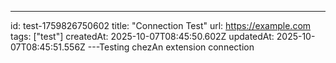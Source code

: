 ---
id: test-1759826750602
title: "Connection Test"
url: https://example.com
tags: ["test"]
createdAt: 2025-10-07T08:45:50.602Z
updatedAt: 2025-10-07T08:45:51.556Z
---Testing chezAn extension connection
